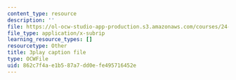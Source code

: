 ```yaml
---
content_type: resource
description: ''
file: https://ol-ocw-studio-app-production.s3.amazonaws.com/courses/24-908-creole-language-and-caribbean-identities-spring-2017/862c7f4ae1b587a7dd0efe495716452e_Qm6ykShr0Pg.srt
file_type: application/x-subrip
learning_resource_types: []
resourcetype: Other
title: 3play caption file
type: OCWFile
uid: 862c7f4a-e1b5-87a7-dd0e-fe495716452e
---
```


